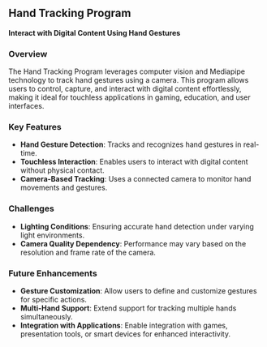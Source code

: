 ## **Hand Tracking Program**  
**Interact with Digital Content Using Hand Gestures**

### **Overview**  
The Hand Tracking Program leverages computer vision and Mediapipe technology to track hand gestures using a camera. This program allows users to control, capture, and interact with digital content effortlessly, making it ideal for touchless applications in gaming, education, and user interfaces.  

### **Key Features**  
- **Hand Gesture Detection**: Tracks and recognizes hand gestures in real-time.  
- **Touchless Interaction**: Enables users to interact with digital content without physical contact.  
- **Camera-Based Tracking**: Uses a connected camera to monitor hand movements and gestures.  

### **Challenges**  
- **Lighting Conditions**: Ensuring accurate hand detection under varying light environments.  
- **Camera Quality Dependency**: Performance may vary based on the resolution and frame rate of the camera.  

### **Future Enhancements**  
- **Gesture Customization**: Allow users to define and customize gestures for specific actions.  
- **Multi-Hand Support**: Extend support for tracking multiple hands simultaneously.  
- **Integration with Applications**: Enable integration with games, presentation tools, or smart devices for enhanced interactivity.

